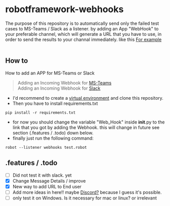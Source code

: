 # robotframework-webhooks

The purpose of this repository is to automatically send only the failed test cases to MS-Teams / Slack as a listener. 
by adding an App "WebHook" to your preferable channel, which will generate a URL that you have to use, in order to send the results to your channal immediately. like this
[For example](https://github.com/Alpha-Centauri-00/robotframework-webhooks/blob/main/ms_teams.png)
<br/>
<br/>
## How to
How to add an APP for MS-Teams or Slack
<br/>
> Adding an Incoming Webhook for [MS-Teams](https://learn.microsoft.com/en-us/microsoftteams/platform/webhooks-and-connectors/how-to/add-incoming-webhook?tabs=dotnet)<br/>
> Adding an Incoming Webhook for [Slack](https://api.slack.com/messaging/webhooks)


- I'd recommend to create a [virtual environment](https://docs.python.org/3/library/venv.html) and clone this repository.
- Then you have to install requirements.txt
```
pip install -r requirements.txt
```
- for now you should change the variable "Web_Hook" inside __init__.py to the link that you got by adding the Webhook. this will change in future see section (.features / .todo) down below.
- finally just run the following command:<br/>
```
robot --listener webhooks test.robot
```

## .features / .todo
- [ ] Did not test it with slack. yet
- [x] Change Message Details / improve
- [x] New way to add URL to End user
- [ ] Add more ideas in here!! maybe [Discord?](https://www.digitalocean.com/community/tutorials/how-to-use-discord-webhooks-to-get-notifications-for-your-website-status-on-ubuntu-18-04) because I guess it's possible.
- [ ] only test it on Windows. Is it necessary for mac or linux? or irrelevant

<br/>
<br/>
